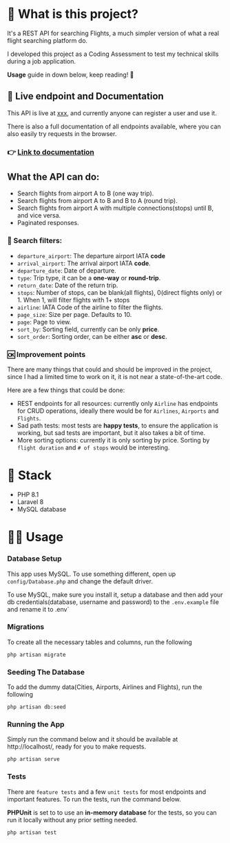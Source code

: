 


# 🐘 What is this project?
It's a REST API for searching Flights, a much simpler version of what a real flight searching platform do.

I developed this project as a Coding Assessment to test my technical skills during a job application.

**Usage** guide in down below, keep reading! 🙂 

## 📃 Live endpoint and Documentation
This API is live at [xxx](), and currently anyone can register a user and use it.

There is also a full documentation of all endpoints available, where you can also easily try requests in the browser.

### 👉 [Link to documentation]()

## What the API can do:
- Search flights from airport A to B (one way trip).
- Search flights from airport A to B and B to A (round trip).
- Search flights from airport A with multiple connections(stops) until B, and vice versa.
- Paginated responses.

### 🔎 Search filters:
- `departure_airport`: The departure airport IATA **code**
- `arrival_airport`: The arrival airport IATA **code**.
- `departure_date`: Date of departure.
- `type`: Trip type, it can be a **one-way** or **round-trip**.
- `return_date`: Date of the return trip.
- `stops`: Number of stops, can be blank(all flights), 0(direct flights only) or 1. When 1, will filter flights with 1+ stops
- `airline`: IATA Code of the airline to filter the flights.
- `page_size`: Size per page. Defaults to 10.
- `page`: Page to view.
- `sort_by`: Sorting field, currently can be only **price**.
- `sort_order`: Sorting order, can be either **asc** or **desc**.

### 🆗 Improvement points
There are many things that could and should be improved in the project, since I had a limited time to work on it, it is not near a state-of-the-art code.

Here are a few things that could be done:
- REST endpoints for all resources: currently only `Airline` has endpoints for CRUD operations, ideally there would be for `Airlines`, `Airports` and `Flights`.
- Sad path tests: most tests are **happy tests**, to ensure the application is working, but sad tests are important, but it also takes a bit of time.
- More sorting options: currently it is only sorting by price. Sorting by `flight duration` and `# of stops` would be interesting.

# 🚀 Stack
- PHP 8.1
- Laravel 8
- MySQL database

# 🧑‍💻 Usage

### Database Setup
This app uses MySQL. To use something different, open up `config/Database.php` and change the default driver.

To use MySQL, make sure you install it, setup a database and then add your db credentials(database, username and password)
to the `.env.example` file and rename it to .env`

### Migrations
To create all the necessary tables and columns, run the following
```
php artisan migrate
```

### Seeding The Database
To add the dummy data(Cities, Airports, Airlines and Flights), run the following
```
php artisan db:seed
```

### Running the App
Simply run the command below and it should be available at http://localhost/, ready for you to make requests.
```
php artisan serve
```

### Tests
There are `feature tests` and a few `unit tests` for most endpoints and important features. To run the tests, run the command below.

**PHPUnit** is set to to use an **in-memory database** for the tests, so you can run it locally without any prior setting needed.


```
php artisan test
```
